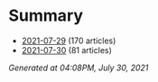 # Summary
* [2021-07-29](https://github.com/nuuuwan/news_lk/blob/data/news_lk.2021-07-29.json) (170 articles)
* [2021-07-30](https://github.com/nuuuwan/news_lk/blob/data/news_lk.2021-07-30.json) (81 articles)

*Generated at 04:08PM, July 30, 2021*